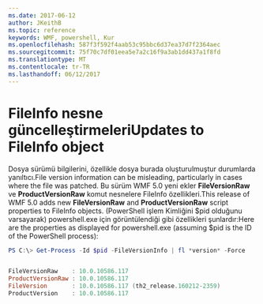 ```yaml
---
ms.date: 2017-06-12
author: JKeithB
ms.topic: reference
keywords: WMF, powershell, Kur
ms.openlocfilehash: 587f3f592f4aab53c95bbc6d37ea37d7f2364aec
ms.sourcegitcommit: 75f70c7df01eea5e7a2c16f9a3ab1dd437a1f8fd
ms.translationtype: MT
ms.contentlocale: tr-TR
ms.lasthandoff: 06/12/2017
---
```

# <a name="updates-to-fileinfo-object"></a><span data-ttu-id="6b933-102">FileInfo nesne güncelleştirmeleri</span><span class="sxs-lookup"><span data-stu-id="6b933-102">Updates to FileInfo object</span></span>
<span data-ttu-id="6b933-103">Dosya sürümü bilgilerini, özellikle dosya burada oluşturulmuştur durumlarda yanıltıcı.</span><span class="sxs-lookup"><span data-stu-id="6b933-103">File version information can be misleading, particularly in cases where the file was patched.</span></span> <span data-ttu-id="6b933-104">Bu sürüm WMF 5.0 yeni ekler **FileVersionRaw** ve **ProductVersionRaw** komut nesnelere FileInfo özellikleri.</span><span class="sxs-lookup"><span data-stu-id="6b933-104">This release of WMF 5.0 adds new **FileVersionRaw** and **ProductVersionRaw** script properties to FileInfo objects.</span></span> <span data-ttu-id="6b933-105">(PowerShell işlem Kimliğini $pid olduğunu varsayarak) powershell.exe için görüntülendiği gibi özellikleri şunlardır:</span><span class="sxs-lookup"><span data-stu-id="6b933-105">Here are the properties as displayed for powershell.exe (assuming $pid is the ID of the PowerShell process):</span></span>

```powershell
PS C:\> Get-Process -Id $pid -FileVersionInfo | fl *version* -Force


FileVersionRaw    : 10.0.10586.117
ProductVersionRaw : 10.0.10586.117
FileVersion       : 10.0.10586.117 (th2_release.160212-2359)
ProductVersion    : 10.0.10586.117

